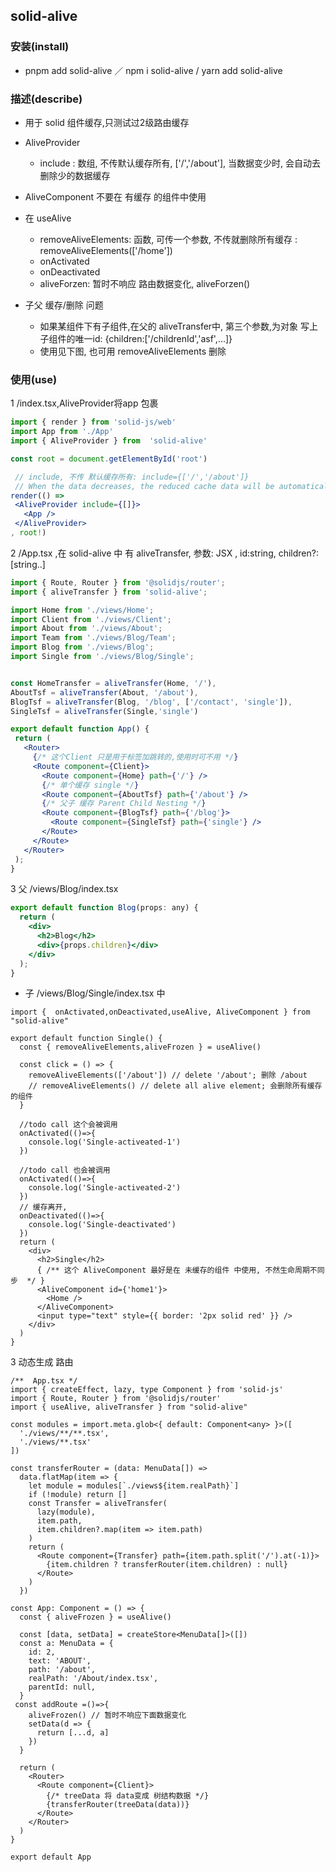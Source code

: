 ## solid-alive

### 安装(install)
 - pnpm add solid-alive ／ npm i solid-alive / yarn add solid-alive
### 描述(describe)
- 用于 solid 组件缓存,只测试过2级路由缓存
- AliveProvider 
  - include : 数组, 不传默认缓存所有,  ['/','/about'], 当数据变少时, 会自动去删除少的数据缓存
- AliveComponent 不要在 有缓存 的组件中使用
- 在 useAlive 
  - removeAliveElements: 函数, 可传一个参数, 不传就删除所有缓存 :
    removeAliveElements(['/home'])
  - onActivated
  - onDeactivated
  - aliveForzen: 暂时不响应 路由数据变化, aliveForzen()

- 子父 缓存/删除 问题
  -  如果某组件下有子组件,在父的 aliveTransfer中, 
    第三个参数,为对象 写上子组件的唯一id: {children:['/childrenId','asf',...]}
  -  使用见下图, 也可用 removeAliveElements 删除



###  使用(use)
 1 /index.tsx,AliveProvider将app 包裹
 ```jsx
import { render } from 'solid-js/web'
import App from './App'
import { AliveProvider } from  'solid-alive'

const root = document.getElementById('root')

  // include, 不传 默认缓存所有: include={['/','/about']}
  // When the data decreases, the reduced cache data will be automatically deleted
render(() => 
  <AliveProvider include={[]}>
    <App />
  </AliveProvider>
, root!)
 ```

2 /App.tsx ,在 solid-alive 中 有 aliveTransfer, 参数: JSX , id:string, children?:[string..]
 ```jsx
 import { Route, Router } from '@solidjs/router';
import { aliveTransfer } from 'solid-alive';

import Home from './views/Home';
import Client from './views/Client';
import About from './views/About';
import Team from './views/Blog/Team';
import Blog from './views/Blog';
import Single from './views/Blog/Single';


const HomeTransfer = aliveTransfer(Home, '/'),
 AboutTsf = aliveTransfer(About, '/about'),
 BlogTsf = aliveTransfer(Blog, '/blog', ['/contact', 'single']),
 SingleTsf = aliveTransfer(Single,'single')

export default function App() {
  return (
    <Router>
      {/* 这个Client 只是用于标签加跳转的,使用时可不用 */}
      <Route component={Client}>
        <Route component={Home} path={'/'} />
        {/* 单个缓存 single */}
        <Route component={AboutTsf} path={'/about'} />
        {/* 父子 缓存 Parent Child Nesting */}
        <Route component={BlogTsf} path={'/blog'}>
          <Route component={SingleTsf} path={'single'} />
        </Route>
      </Route>
    </Router>
  );
}
 ```
3 父 /views/Blog/index.tsx 
```jsx
export default function Blog(props: any) {
  return (
    <div>
      <h2>Blog</h2>
      <div>{props.children}</div>
    </div>
  );
}
```

-  子  /views/Blog/Single/index.tsx 中
```tsx
import {  onActivated,onDeactivated,useAlive, AliveComponent } from "solid-alive"

export default function Single() {
  const { removeAliveElements,aliveFrozen } = useAlive()

  const click = () => {
    removeAliveElements(['/about']) // delete '/about'; 删除 /about
    // removeAliveElements() // delete all alive element; 会删除所有缓存的组件
  }

  //todo call 这个会被调用
  onActivated(()=>{
    console.log('Single-activeated-1') 
  })
 
  //todo call 也会被调用
  onActivated(()=>{
    console.log('Single-activeated-2')
  })
  // 缓存离开,
  onDeactivated(()=>{
    console.log('Single-deactivated')
  })
  return (
    <div>
      <h2>Single</h2>
      { /** 这个 AliveComponent 最好是在 未缓存的组件 中使用, 不然生命周期不同步  */ }
      <AliveComponent id={'home1'}>
        <Home />
      </AliveComponent>
      <input type="text" style={{ border: '2px solid red' }} />
    </div>
  )
}
```

3 动态生成 路由
```tsx
/**  App.tsx */
import { createEffect, lazy, type Component } from 'solid-js'
import { Route, Router } from '@solidjs/router'
import { useAlive, aliveTransfer } from "solid-alive"

const modules = import.meta.glob<{ default: Component<any> }>([
  './views/**/**.tsx',
  './views/**.tsx'
])

const transferRouter = (data: MenuData[]) =>
  data.flatMap(item => {
    let module = modules[`./views${item.realPath}`]
    if (!module) return []
    const Transfer = aliveTransfer(
      lazy(module),
      item.path,
      item.children?.map(item => item.path)
    )
    return (
      <Route component={Transfer} path={item.path.split('/').at(-1)}>
        {item.children ? transferRouter(item.children) : null}
      </Route>
    )
  })

const App: Component = () => {
  const { aliveFrozen } = useAlive()

  const [data, setData] = createStore<MenuData[]>([])
  const a: MenuData = {
    id: 2,
    text: 'ABOUT',
    path: '/about',
    realPath: '/About/index.tsx',
    parentId: null,
  }
 const addRoute =()=>{
    aliveFrozen() // 暂时不响应下面数据变化
    setData(d => {
      return [...d, a]
    })
  }

  return (
    <Router>
      <Route component={Client}>
        {/* treeData 将 data变成 树结构数据 */}
        {transferRouter(treeData(data))}
      </Route>
    </Router>
  )
}

export default App
```